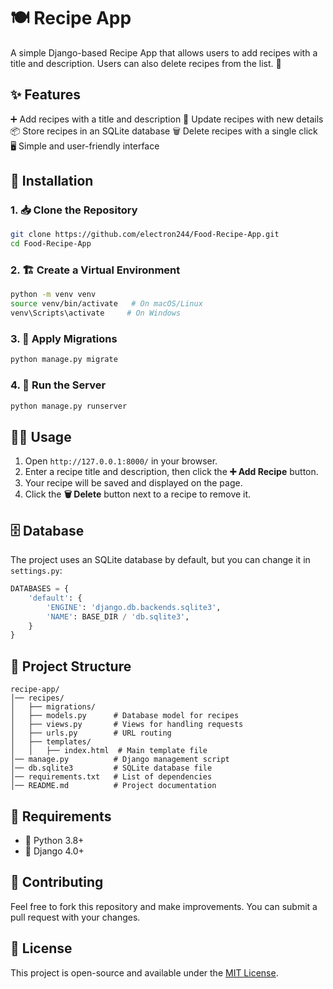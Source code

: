 # 🍽️ Recipe App

A simple Django-based Recipe App that allows users to add recipes with a title and description. Users can also delete recipes from the list. 📝

## ✨ Features
➕ Add recipes with a title and description
📝 Update recipes with new details
📦 Store recipes in an SQLite database
🗑️ Delete recipes with a single click
🖥️ Simple and user-friendly interface

## 🔧 Installation

### 1. 📥 Clone the Repository
```sh
git clone https://github.com/electron244/Food-Recipe-App.git
cd Food-Recipe-App
```

### 2. 🏗️ Create a Virtual Environment
```sh
python -m venv venv
source venv/bin/activate   # On macOS/Linux
venv\Scripts\activate     # On Windows
```

### 3. 🔄 Apply Migrations
```sh
python manage.py migrate
```

### 4. 🚀 Run the Server
```sh
python manage.py runserver
```

## 🏃‍♂️ Usage
1. Open `http://127.0.0.1:8000/` in your browser.
2. Enter a recipe title and description, then click the **➕ Add Recipe** button.
3. Your recipe will be saved and displayed on the page.
4. Click the **🗑️ Delete** button next to a recipe to remove it.

## 🗄️ Database
The project uses an SQLite database by default, but you can change it in `settings.py`:
```python
DATABASES = {
    'default': {
        'ENGINE': 'django.db.backends.sqlite3',
        'NAME': BASE_DIR / 'db.sqlite3',
    }
}
```

## 📂 Project Structure
```
recipe-app/
│── recipes/
│   ├── migrations/
│   ├── models.py      # Database model for recipes
│   ├── views.py       # Views for handling requests
│   ├── urls.py        # URL routing
│   ├── templates/
│   │   ├── index.html  # Main template file
│── manage.py          # Django management script
│── db.sqlite3         # SQLite database file
│── requirements.txt   # List of dependencies
│── README.md          # Project documentation
```

## 📌 Requirements
- 🐍 Python 3.8+
- 🎯 Django 4.0+

## 🤝 Contributing
Feel free to fork this repository and make improvements. You can submit a pull request with your changes.

## 📜 License
This project is open-source and available under the [MIT License](LICENSE).

